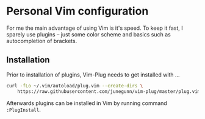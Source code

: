 # Personal Vim configuration

For me the main advantage of using Vim is it's speed.
To keep it fast, I sparely use plugins – just some
color scheme and basics such as autocompletion of 
brackets.

## Installation

Prior to installation of plugins, Vim-Plug needs to
get installed with …

```bash
curl -fLo ~/.vim/autoload/plug.vim --create-dirs \
    https://raw.githubusercontent.com/junegunn/vim-plug/master/plug.vim
```

Afterwards plugins can be installed in Vim by 
running command `:PlugInstall`.


